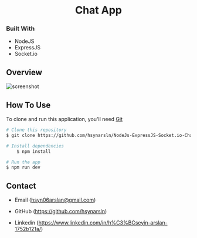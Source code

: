 
<h1 align="center">Chat App</h1>

### Built With

<!-- This section should list any major frameworks that you built your project using. Here are a few examples.-->

- NodeJS
- ExpressJS
- Socket.io

## Overview

![screenshot](Animation.gif)


## How To Use

<!-- This is an example, please update according to your application -->

To clone and run this application, you'll need [Git](https://github.com/hsynarsln/NodeJs-ExpressJS-Socket.io-Chat-App.git) 
```bash
# Clone this repository
$ git clone https://github.com/hsynarsln/NodeJs-ExpressJS-Socket.io-Chat-App.git

# Install dependencies
    $ npm install

# Run the app
$ npm run dev
```

## Contact

- Email (hsyn06arslan@gmail.com)
- GitHub (https://github.com/hsynarsln)

- Linkedin (https://www.linkedin.com/in/h%C3%BCseyin-arslan-1752b121a/)
